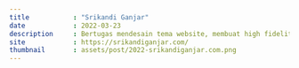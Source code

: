 ```yaml
---
title           : "Srikandi Ganjar"
date            : 2022-03-23
description     : Bertugas mendesain tema website, membuat high fidelity lewat figma sebelum menjadikan sebuah tema, menggunakan plugin elementor sebagai front end untuk mempermudah user dalam mengedit element.
site            : https://srikandiganjar.com/
thumbnail       : assets/post/2022-srikandiganjar.com.png
---
```

